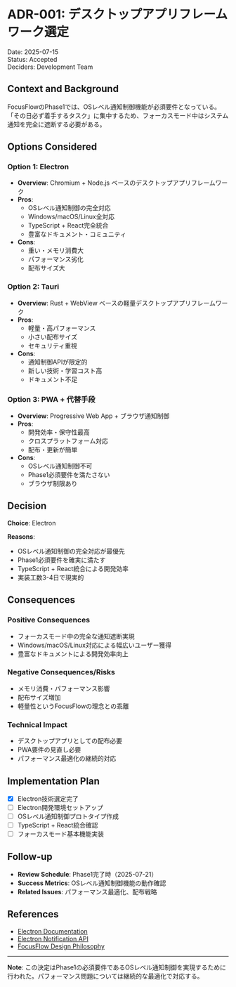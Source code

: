 # ADR-001: デスクトップアプリフレームワーク選定

Date: 2025-07-15  
Status: Accepted  
Deciders: Development Team

## Context and Background

FocusFlowのPhase1では、OSレベル通知制御機能が必須要件となっている。「その日必ず着手するタスク」に集中するため、フォーカスモード中はシステム通知を完全に遮断する必要がある。

## Options Considered

### Option 1: Electron
- **Overview**: Chromium + Node.js ベースのデスクトップアプリフレームワーク
- **Pros**: 
  - OSレベル通知制御の完全対応
  - Windows/macOS/Linux全対応
  - TypeScript + React完全統合
  - 豊富なドキュメント・コミュニティ
- **Cons**: 
  - 重い・メモリ消費大
  - パフォーマンス劣化
  - 配布サイズ大

### Option 2: Tauri
- **Overview**: Rust + WebView ベースの軽量デスクトップアプリフレームワーク
- **Pros**: 
  - 軽量・高パフォーマンス
  - 小さい配布サイズ
  - セキュリティ重視
- **Cons**: 
  - 通知制御APIが限定的
  - 新しい技術・学習コスト高
  - ドキュメント不足

### Option 3: PWA + 代替手段
- **Overview**: Progressive Web App + ブラウザ通知制御
- **Pros**: 
  - 開発効率・保守性最高
  - クロスプラットフォーム対応
  - 配布・更新が簡単
- **Cons**: 
  - OSレベル通知制御不可
  - Phase1必須要件を満たさない
  - ブラウザ制限あり

## Decision

**Choice**: Electron

**Reasons**: 
- OSレベル通知制御の完全対応が最優先
- Phase1必須要件を確実に満たす
- TypeScript + React統合による開発効率
- 実装工数3-4日で現実的

## Consequences

### Positive Consequences
- フォーカスモード中の完全な通知遮断実現
- Windows/macOS/Linux対応による幅広いユーザー獲得
- 豊富なドキュメントによる開発効率向上

### Negative Consequences/Risks
- メモリ消費・パフォーマンス影響
- 配布サイズ増加
- 軽量性というFocusFlowの理念との乖離

### Technical Impact
- デスクトップアプリとしての配布必要
- PWA要件の見直し必要
- パフォーマンス最適化の継続的対応

## Implementation Plan

- [x] Electron技術選定完了
- [ ] Electron開発環境セットアップ
- [ ] OSレベル通知制御プロトタイプ作成
- [ ] TypeScript + React統合確認
- [ ] フォーカスモード基本機能実装

## Follow-up

- **Review Schedule**: Phase1完了時（2025-07-21）
- **Success Metrics**: OSレベル通知制御機能の動作確認
- **Related Issues**: パフォーマンス最適化、配布戦略

## References

- [Electron Documentation](https://www.electronjs.org/docs)
- [Electron Notification API](https://www.electronjs.org/docs/api/notification)
- [FocusFlow Design Philosophy](../core/design-philosophy.md)

---

**Note**: この決定はPhase1の必須要件であるOSレベル通知制御を実現するために行われた。パフォーマンス問題については継続的な最適化で対応する。